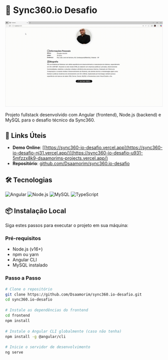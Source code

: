 # 🚀 Sync360.io Desafio

![Banner](https://github.com/Dsaamorim/sync360.io-desafio/blob/main/Angular-Node-MySQL.gif?raw=true)

Projeto fullstack desenvolvido com Angular (frontend), Node.js (backend) e MySQL para o desafio técnico da Sync360.

## 🔗 Links Úteis

- **Demo Online**: [[https://sync360-io-desafio.vercel.app](https://sync360-io-desafio-nj31.vercel.app/)](https://sync360-io-desafio-u931-5mfzzx8k9-dsaamorims-projects.vercel.app/)
- **Repositório**: [github.com/Dsaamorim/sync360.io-desafio](https://github.com/Dsaamorim/sync360.io-desafio)

## 🛠️ Tecnologias

![Angular](https://img.shields.io/badge/Angular-DD0031?style=for-the-badge&logo=angular&logoColor=white)
![Node.js](https://img.shields.io/badge/Node.js-339933?style=for-the-badge&logo=nodedotjs&logoColor=white)
![MySQL](https://img.shields.io/badge/MySQL-005C84?style=for-the-badge&logo=mysql&logoColor=white)
![TypeScript](https://img.shields.io/badge/TypeScript-007ACC?style=for-the-badge&logo=typescript&logoColor=white)

## 📦 Instalação Local

Siga estes passos para executar o projeto em sua máquina:

### Pré-requisitos
- Node.js (v16+)
- npm ou yarn
- Angular CLI
- MySQL instalado

### Passo a Passo

```bash
# Clone o repositório
git clone https://github.com/Dsaamorim/sync360.io-desafio.git
cd sync360.io-desafio

# Instale as dependências do frontend
cd frontend
npm install

# Instale o Angular CLI globalmente (caso não tenha)
npm install -g @angular/cli

# Inicie o servidor de desenvolvimento
ng serve
